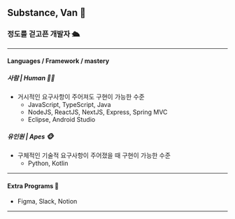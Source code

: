 ## Substance, Van 🔑
### 정도를 걷고픈 개발자 🛳

---
#### Languages / Framework / mastery

##### 사람 | Human 👷‍♂️
- 거시적인 요구사항이 주어져도 구현이 가능한 수준
  - JavaScript, TypeScript, Java
  - NodeJS, ReactJS, NextJS, Express, Spring MVC
  - Eclipse, Android Studio

##### 유인원 | Apes 🐵
- 구체적인 기술적 요구사항이 주어졌을 때 구현이 가능한 수준
  - Python, Kotlin

---
#### Extra Programs 🤔
- Figma, Slack, Notion

---
<!--
**VanSubstance/Vansubstance** is a ✨ _special_ ✨ repository because its `README.md` (this file) appears on your GitHub profile.

Here are some ideas to get you started:

- 🔭 I’m currently working on ...
- 🌱 I’m currently learning ...
- 👯 I’m looking to collaborate on ...
- 🤔 I’m looking for help with ...
- 💬 Ask me about ...
- 📫 How to reach me: ...
- 😄 Pronouns: ...
- ⚡ Fun fact: ...
-->
